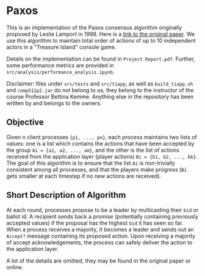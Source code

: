 # Paxos

This is an implementation of the Paxos consensus algorithm originally proposed by Leslie Lamport in 1998. Here is a [link to the original paper](https://lamport.azurewebsites.net/pubs/lamport-paxos.pdf). We use this algorithm to maintain total order of actions of up to 10 independent actors in a "Treasure Island" console game.

Details on the implementation can be found in `Project Report.pdf`. Further, some performance metrics are provided in `src/analysis/performance_analysis.ipynb`.

Disclaimer: files under `src/tests` and `src/tiapp`, as well as `build_tiapp.sh` and `comp512p2.jar` do not belong to us, they belong to the instructor of the course Professor Bettina Kemme. Anything else in the repository has been written by and belongs to the owners.

## Objective

Given n client processes `{p1, ..., pn}`, each process maintains two lists of values: one is a list which contains the actions that have been accepted by the group `Ai = {a1, a2, ..., am}`, and the other is the list of actions received from the application layer (player actions) `Bi = {b1, b2, ..., bk}`. The goal of this algorithm is to ensure that the list `Ai` is non-trivially consistent among all processes, and that the players make progress (`Bi` gets smaller at each timestep if no new actions are received).

## Short Description of Algorithm

At each round, processes propose to be a leader by multicasting their `bid` or ballot id. A recipient sends back a promise (potentially containing previously accepted values) if the proposal has the highest `bid` it has seen so far. When a process receives a majority, it becomes a leader and sends out an `Accept?` message containing its proposed action. Upon receiving a majority of accept acknowledgements, the process can safely deliver the action to the application layer.

A lot of the details are omitted, they may be found in the original paper or online.
